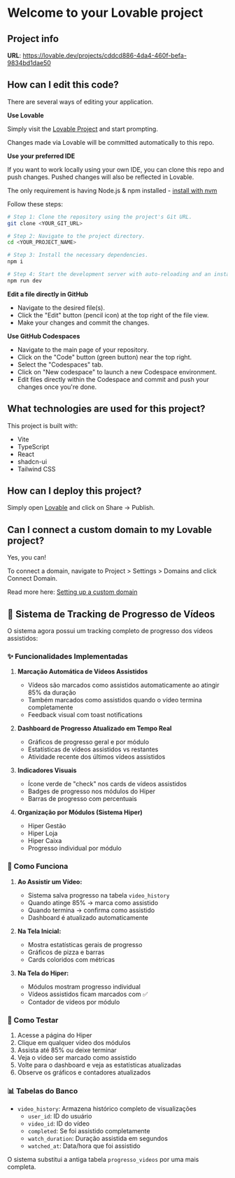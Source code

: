 # Welcome to your Lovable project

## Project info

**URL**: https://lovable.dev/projects/cddcd886-4da4-460f-befa-9834bd1dae50

## How can I edit this code?

There are several ways of editing your application.

**Use Lovable**

Simply visit the [Lovable Project](https://lovable.dev/projects/cddcd886-4da4-460f-befa-9834bd1dae50) and start prompting.

Changes made via Lovable will be committed automatically to this repo.

**Use your preferred IDE**

If you want to work locally using your own IDE, you can clone this repo and push changes. Pushed changes will also be reflected in Lovable.

The only requirement is having Node.js & npm installed - [install with nvm](https://github.com/nvm-sh/nvm#installing-and-updating)

Follow these steps:

```sh
# Step 1: Clone the repository using the project's Git URL.
git clone <YOUR_GIT_URL>

# Step 2: Navigate to the project directory.
cd <YOUR_PROJECT_NAME>

# Step 3: Install the necessary dependencies.
npm i

# Step 4: Start the development server with auto-reloading and an instant preview.
npm run dev
```

**Edit a file directly in GitHub**

- Navigate to the desired file(s).
- Click the "Edit" button (pencil icon) at the top right of the file view.
- Make your changes and commit the changes.

**Use GitHub Codespaces**

- Navigate to the main page of your repository.
- Click on the "Code" button (green button) near the top right.
- Select the "Codespaces" tab.
- Click on "New codespace" to launch a new Codespace environment.
- Edit files directly within the Codespace and commit and push your changes once you're done.

## What technologies are used for this project?

This project is built with:

- Vite
- TypeScript
- React
- shadcn-ui
- Tailwind CSS

## How can I deploy this project?

Simply open [Lovable](https://lovable.dev/projects/cddcd886-4da4-460f-befa-9834bd1dae50) and click on Share -> Publish.

## Can I connect a custom domain to my Lovable project?

Yes, you can!

To connect a domain, navigate to Project > Settings > Domains and click Connect Domain.

Read more here: [Setting up a custom domain](https://docs.lovable.dev/tips-tricks/custom-domain#step-by-step-guide)

## 🎯 Sistema de Tracking de Progresso de Vídeos

O sistema agora possui um tracking completo de progresso dos vídeos assistidos:

### ✨ Funcionalidades Implementadas

1. **Marcação Automática de Vídeos Assistidos**
   - Vídeos são marcados como assistidos automaticamente ao atingir 85% da duração
   - Também marcados como assistidos quando o vídeo termina completamente
   - Feedback visual com toast notifications

2. **Dashboard de Progresso Atualizado em Tempo Real**
   - Gráficos de progresso geral e por módulo
   - Estatísticas de vídeos assistidos vs restantes
   - Atividade recente dos últimos vídeos assistidos

3. **Indicadores Visuais**
   - Ícone verde de "check" nos cards de vídeos assistidos
   - Badges de progresso nos módulos do Hiper
   - Barras de progresso com percentuais

4. **Organização por Módulos (Sistema Hiper)**
   - Hiper Gestão
   - Hiper Loja  
   - Hiper Caixa
   - Progresso individual por módulo

### 🔧 Como Funciona

1. **Ao Assistir um Vídeo:**
   - Sistema salva progresso na tabela `video_history`
   - Quando atinge 85% → marca como assistido
   - Quando termina → confirma como assistido
   - Dashboard é atualizado automaticamente

2. **Na Tela Inicial:**
   - Mostra estatísticas gerais de progresso
   - Gráficos de pizza e barras
   - Cards coloridos com métricas

3. **Na Tela do Hiper:**
   - Módulos mostram progresso individual
   - Vídeos assistidos ficam marcados com ✅
   - Contador de vídeos por módulo

### 🧪 Como Testar

1. Acesse a página do Hiper
2. Clique em qualquer vídeo dos módulos
3. Assista até 85% ou deixe terminar
4. Veja o vídeo ser marcado como assistido
5. Volte para o dashboard e veja as estatísticas atualizadas
6. Observe os gráficos e contadores atualizados

### 📊 Tabelas do Banco

- `video_history`: Armazena histórico completo de visualizações
  - `user_id`: ID do usuário
  - `video_id`: ID do vídeo
  - `completed`: Se foi assistido completamente
  - `watch_duration`: Duração assistida em segundos
  - `watched_at`: Data/hora que foi assistido

O sistema substitui a antiga tabela `progresso_videos` por uma mais completa.
